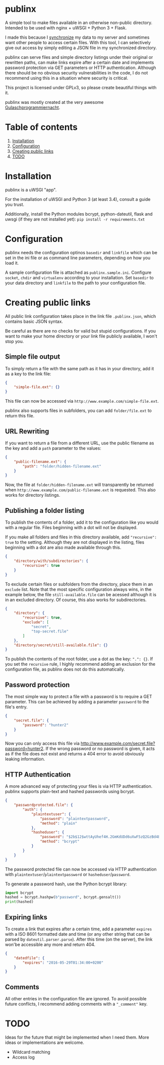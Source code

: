 # publinx
A simple tool to make files available in an otherwise non-public directory. Intended to be used with nginx + uWSGI + Python 3 + Flask.

I made this because I [synchronize](https://www.syncthing.net/) my data to my server and sometimes want other people to access certain files. With this tool, I can selectively give out access by simply editing a JSON file in my synchronized directory.

publinx can serve files and simple directory listings under their original or rewritten paths, can make links expire after a certain date and implements password protection via GET parameters or HTTP authentication. Although there should be no obvious security vulnerabilities in the code, I do not recommend using this in a situation where security is critical.

This project is licensed under GPLv3, so please create beautiful things with it.

publinx was mostly created at the very awesome [Gulaschprogrammiernacht](https://gulas.ch/).


# Table of contents
1. [Installation](#installation)
2. [Configuration](#configuration)
3. [Creating public links](#creating-public-links)
4. [TODO](#todo)

# Installation
publinx is a uWSGI "app".

For the installation of uWSGI and Python 3 (at least 3.4), consult a guide you trust.

Additionally, install the Python modules bcrypt, python-dateutil, flask and uwsgi (if they are not installed yet): `pip install -r requirements.txt`


# Configuration

publinx needs the configuration optinos `basedir` and `linkfile` which can be set in the ini file or as command line parameters, depending on how you load it.

A sample configuration file is attached as `publinx.sample.ini`. Configure `socket`, `chdir` and `virtualenv` according to your installation.
Set `basedir` to your data directory and `linkfile` to the path to your configuration file.


# Creating public links

All public link configuration takes place in the link file `.publinx.json`, which contains basic JSON syntax.

Be careful as there are no checks for valid but stupid configurations. If you want to make your home directory or your link file publicly available, I won't stop you.


## Simple file output
To simply return a file with the same path as it has in your directory, add it as a key to the link file:
```json
{
    "simple-file.ext": {}
}
```
This file can now be accessed via `http://www.example.com/simple-file.ext`.

publinx also supports files in subfolders, you can add `folder/file.ext` to return this file.


## URL Rewriting
If you want to return a file from a different URL, use the public filename as the key and add a `path` parameter to the values:
```json
{
    "public-filename.ext": {
        "path": "folder/hidden-filename.ext"
    }
}
```
Now, the file at `folder/hidden-filename.ext` will transparently be returned when `http://www.example.com/public-filename.ext` is requested. This also works for directory listings.


## Publishing a folder listing
To publish the contents of a folder, add it to the configuration like you would with a regular file. Files beginning with a dot will not be displayed.

If you make all folders and files in this directory available, add `"recursive": true` to the setting. Although they are not displayed in the listing, files beginning with a dot are also made available through this.

```json
{
    "directory/with/subdirectories": {
        "recursive": true
    }
}
```
To exclude certain files or subfolders from the directory, place them in an `exclude` list. Note that the most specific configuration always wins, in the example below, the file `still-available.file` can be acessed although it is in an excluded directory. Of course, this also works for subdirectories.
```json
{
    "directory": {
        "recursive": true,
        "exclude": [
            "secret",
            "top-secret.file"
        ]
    },
    "directory/secret/still-available.file": {}
}
```

To publish the contents of the root folder, use a dot as the key: `".": {}`. If you set the `recursive` rule, I highly recommend adding an exclusion for the configuration file, as publinx does not do this automatically.

## Password protection
The most simple way to protect a file with a password is to require a GET parameter. This can be achieved by adding a parameter `password` to the file's entry.
```json
{
    "secret.file": {
        "password": "hunter2"
    }
}
```
Now you can only access this file via http://www.example.com/secret.file?password=hunter2. If the wrong password or no password is given, it acts as if the file does not exist and returns a 404 error to avoid obviously leaking information.


## HTTP Authentication
A more advanced way of protecting your files is via HTTP authentication. publinx supports plain-text and hashed passwords using bcrypt.
```json
{
    "passwordprotected.file": {
        "auth": {
            "plaintextuser": {
                "password": "plaintextpassword",
                "method": "plain"
            },
            "hasheduser": {
                "password": "$2b$12$wttAyUhef4H.2GmKdUDd6uXwF5zQ2GzBd4B8t2gvfDIjwiwDmn8kC",
                "method": "bcrypt"
            }
        }
    }
}
```
The password protected file can now be accessed via HTTP authentication with `plaintextuser`/`plaintextpassword` or `hasheduser`/`password`.

To generate a password hash, use the Python bcrypt library:
```py
import bcrypt
hashed = bcrypt.hashpw(b"password", bcrypt.gensalt())
print(hashed)
```

## Expiring links

To create a link that expires after a certain time, add a parameter `expires` with a ISO 8601 formatted date and time (or any other string that can be parsed by `dateutil.parser.parse`). After this time (on the server), the link won'be accessible any more and return 404.
```json
{
    "datedfile": {
        "expires": "2016-05-29T01:34:00+0200"
    }
}
```

## Comments

All other entries in the configuration file are ignored. To avoid possible future conflicts, I recommend adding comments with a `"_comment"` key.


# TODO

Ideas for the future that might be implemented when I need them. More ideas or implementations are welcome.

* Wildcard matching
* Access log